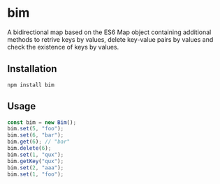 # bim
A bidirectional map based on the ES6 Map object containing additional methods to retrive keys by values, delete key-value pairs by values and check the existence of keys by values.

## Installation
```
npm install bim
```

## Usage
```javascript
const bim = new Bim();
bim.set(5, "foo");
bim.set(6, "bar");
bim.get(6); // "bar"
bim.delete(6);
bim.set(1, "qux");
bim.getKey("qux");
bim.set(2, "aaa");
bim.set(1, "foo");
```